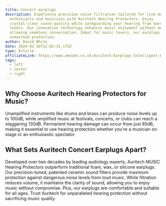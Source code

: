 ```yaml
---
title: Concert earplugs
description: Experience precision noise filtration tailored for live music
  enthusiasts and musicians with Auritech Hearing Protectors. Enjoy
  crystal-clear sound quality while safeguarding your hearing from harmful noise
  levels. Our innovative technology enhances music enjoyment without muffling,
  allowing seamless conversation. Ideal for music lovers, our earplugs provide
  unmatched protection.
author: David White
date: 2024-02-26T12:02:31.175Z
type: Article
affiliateLink: https://www.amazon.co.uk/Auritech-Earplugs-Intelligent-Hearing-Protection/dp/B00DEJDAZQ?maas=maas_adg_B4BC438E3258C0E4687516CF93C21EE1_afap_abs&ref_=aa_maas&tag=maas
tags:
  - left
  - center
  - right
---
```

## Why Choose Auritech Hearing Protectors for Music?

Unamplified instruments like drums and brass can produce noise levels up to 100dB, while amplified music at festivals, concerts, or clubs can reach a staggering 130dB. Permanent hearing damage can occur from just 85dB, making it essential to use hearing protection whether you're a musician on stage or an enthusiastic spectator.

## What Sets Auritech Concert Earplugs Apart?

Developed over two decades by leading audiology experts, Auritech MUSIC Hearing Protectors outperform traditional foam, wax, or silicone earplugs. Our precision-tuned, patented ceramic sound filters provide maximum protection against dangerous noise levels from loud music. While filtration reduces volume, it maintains the clarity of sound, allowing you to enjoy music without compromise. Plus, our earplugs are comfortable and suitable for all ages. Trust Auritech for unparalleled hearing protection without sacrificing music quality.

